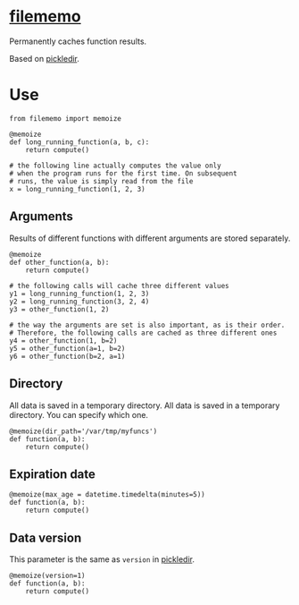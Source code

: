 # [filememo](https://github.com/rtmigo/filememo_py#readme)

Permanently caches function results.

Based on [pickledir](https://github.com/rtmigo/pickledir_py#readme).

# Use

``` python3
from filememo import memoize

@memoize
def long_running_function(a, b, c):
    return compute()

# the following line actually computes the value only
# when the program runs for the first time. On subsequent 
# runs, the value is simply read from the file
x = long_running_function(1, 2, 3)
```

## Arguments

Results of different functions with different arguments are stored 
separately.

``` python3
@memoize
def other_function(a, b):
    return compute()

# the following calls will cache three different values 
y1 = long_running_function(1, 2, 3)  
y2 = long_running_function(3, 2, 4)
y3 = other_function(1, 2)

# the way the arguments are set is also important, as is their order. 
# Therefore, the following calls are cached as three different ones
y4 = other_function(1, b=2)
y5 = other_function(a=1, b=2)
y6 = other_function(b=2, a=1)
```

## Directory

All data is saved in a temporary directory. All data is saved in a temporary 
directory. You can specify which one.

``` python3
@memoize(dir_path='/var/tmp/myfuncs')
def function(a, b):
    return compute()
```

## Expiration date

``` python3
@memoize(max_age = datetime.timedelta(minutes=5))
def function(a, b):
    return compute()
```

## Data version

This parameter is the same as `version` in [pickledir](https://github.com/rtmigo/pickledir_py#readme).


``` python3
@memoize(version=1)
def function(a, b):
    return compute()
```
